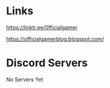 # Links
https://linktr.ee/0fficialgamer

https://officialgamerblog.blogspot.com/

# Discord Servers
No Servers Yet
